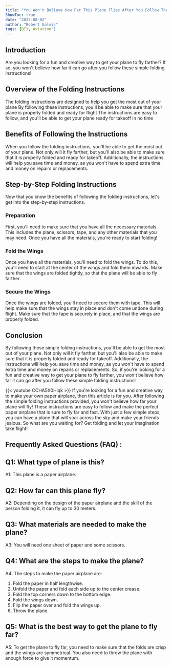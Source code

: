 ```yaml
---
title: "You Won't Believe How Far This Plane Flies After You Follow These Simple Folding Instructions!"
ShowToc: true 
date: "2022-08-02"
author: "Robert Galvis" 
tags: [DIY, Aviation"]
---
```

## Introduction
Are you looking for a fun and creative way to get your plane to fly farther? If so, you won't believe how far it can go after you follow these simple folding instructions!

## Overview of the Folding Instructions
The folding instructions are designed to help you get the most out of your plane By following these instructions, you'll be able to make sure that your plane is properly folded and ready for flight The instructions are easy to follow, and you'll be able to get your plane ready for takeoff in no time

## Benefits of Following the Instructions
When you follow the folding instructions, you'll be able to get the most out of your plane. Not only will it fly farther, but you'll also be able to make sure that it is properly folded and ready for takeoff. Additionally, the instructions will help you save time and money, as you won't have to spend extra time and money on repairs or replacements.

## Step-by-Step Folding Instructions
Now that you know the benefits of following the folding instructions, let's get into the step-by-step instructions. 

### Preparation
First, you'll need to make sure that you have all the necessary materials. This includes the plane, scissors, tape, and any other materials that you may need. Once you have all the materials, you're ready to start folding!

### Fold the Wings
Once you have all the materials, you'll need to fold the wings. To do this, you'll need to start at the center of the wings and fold them inwards. Make sure that the wings are folded tightly, so that the plane will be able to fly farther.

### Secure the Wings
Once the wings are folded, you'll need to secure them with tape. This will help make sure that the wings stay in place and don't come undone during flight. Make sure that the tape is securely in place, and that the wings are properly folded.

## Conclusion
By following these simple folding instructions, you'll be able to get the most out of your plane. Not only will it fly farther, but you'll also be able to make sure that it is properly folded and ready for takeoff. Additionally, the instructions will help you save time and money, as you won't have to spend extra time and money on repairs or replacements. So, if you're looking for a fun and creative way to get your plane to fly farther, you won't believe how far it can go after you follow these simple folding instructions!

{{< youtube CCHA5X0Hlqk >}} 
If you're looking for a fun and creative way to make your own paper airplane, then this article is for you. After following the simple folding instructions provided, you won't believe how far your plane will fly! These instructions are easy to follow and make the perfect paper airplane that is sure to fly far and fast. With just a few simple steps, you can have a plane that will soar across the sky and make your friends jealous. So what are you waiting for? Get folding and let your imagination take flight!

## Frequently Asked Questions (FAQ) :
## Q1: What type of plane is this?
A1: This plane is a paper airplane.

## Q2: How far can this plane fly?
A2: Depending on the design of the paper airplane and the skill of the person folding it, it can fly up to 30 meters.

## Q3: What materials are needed to make the plane?
A3: You will need one sheet of paper and some scissors.

## Q4: What are the steps to make the plane?
A4: The steps to make the paper airplane are:
1. Fold the paper in half lengthwise.
2. Unfold the paper and fold each side up to the center crease.
3. Fold the top corners down to the bottom edge.
4. Fold the wings down.
5. Flip the paper over and fold the wings up.
6. Throw the plane.

## Q5: What is the best way to get the plane to fly far?
A5: To get the plane to fly far, you need to make sure that the folds are crisp and the wings are symmetrical. You also need to throw the plane with enough force to give it momentum.



